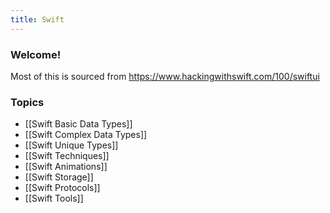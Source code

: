 ```yaml
---
title: Swift
---
```


### Welcome!

Most of this is sourced from https://www.hackingwithswift.com/100/swiftui

### Topics

- [[Swift Basic Data Types]]
- [[Swift Complex Data Types]]
- [[Swift Unique Types]]
- [[Swift Techniques]]
- [[Swift Animations]]
- [[Swift Storage]]
- [[Swift Protocols]]
- [[Swift Tools]]
